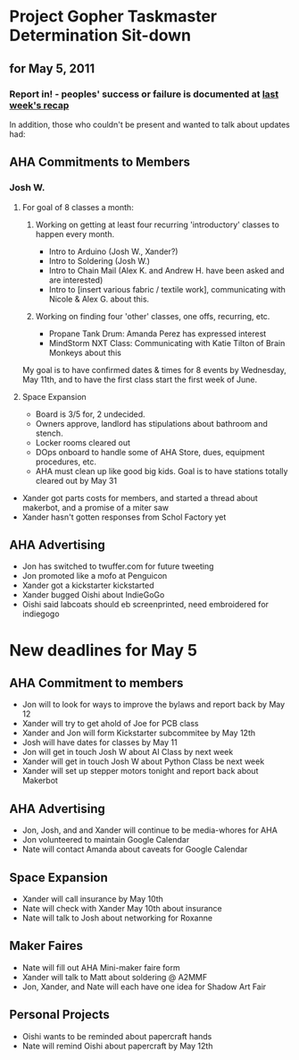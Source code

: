 Project Gopher Taskmaster Determination Sit-down
================================================
for May 5, 2011
---------------

### Report in! - peoples' success or failure is documented at [last week's recap](https://github.com/sleepynate/Project-Gopher-Taskmaster-Determination/blob/master/2011-4-28/meeting.md)

In addition, those who couldn't be present and wanted to talk about updates had:

AHA Commitments to Members
--------------------------

### Josh W.
1. For goal of 8 classes a month:
    1. Working on getting at least four recurring 'introductory' classes to happen every month.

         + Intro to Arduino (Josh W., Xander?)
         + Intro to Soldering (Josh W.)
         + Intro to Chain Mail (Alex K. and Andrew H. have been asked and are interested)
         + Intro to [insert various fabric / textile work], communicating with Nicole & Alex G. about this.
    1. Working on finding four 'other' classes, one offs, recurring, etc.
		+ Propane Tank Drum: Amanda Perez has expressed interest
		+ MindStorm NXT Class: Communicating with Katie Tilton of Brain Monkeys about this

    My goal is to have confirmed dates & times for 8 events by Wednesday, May 11th, and to have the first class start the first week of June.

2. Space Expansion
    + Board is 3/5 for, 2 undecided.
    + Owners approve, landlord has stipulations about bathroom and stench.
    + Locker rooms cleared out
    + DOps onboard to handle some of AHA Store, dues, equipment procedures, etc.
    + AHA must clean up like good big kids.
	Goal is to have stations totally cleared out by May 31

+ Xander got parts costs for members, and started a thread about makerbot, and a promise of a miter saw
+ Xander hasn't gotten responses from Schol Factory yet

AHA Advertising
---------------
+ Jon has switched to twuffer.com for future tweeting
+ Jon promoted like a mofo at Penguicon
+ Xander got a kickstarter kickstarted
+ Xander bugged Oishi about IndieGoGo
+ Oishi said labcoats should eb screenprinted, need embroidered for indiegogo

New deadlines for May 5
=======================
AHA Commitment to members
-------------------------
+ Jon will to look for ways to improve the bylaws and report back by May 12
+ Xander will try to get ahold of Joe for PCB class
+ Xander and Jon will form Kickstarter subcommitee by May 12th
+ Josh will have dates for classes by May 11
+ Jon will get in touch Josh W about AI Class by next week
+ Xander will get in touch Josh W about Python Class be next week
+ Xander will set up stepper motors tonight and report back about Makerbot

AHA Advertising
---------------
+ Jon, Josh, and and Xander will continue to be media-whores for AHA 
+ Jon volunteered to maintain Google Calendar
+ Nate will contact Amanda about caveats for Google Calendar

Space Expansion
---------------
+ Xander will call insurance by May 10th
+ Nate will check with Xander May 10th about insurance
+ Nate will talk to Josh about networking for Roxanne

Maker Faires
------------
+ Nate will fill out AHA Mini-maker faire form
+ Xander will talk to Matt about soldering @ A2MMF
+ Jon, Xander, and Nate will each have one idea for Shadow Art Fair

Personal Projects
-----------------
+ Oishi wants to be reminded about papercraft hands
+ Nate will remind Oishi about papercraft by May 12th

